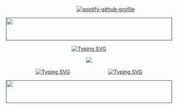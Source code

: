 <div id="header" align="center">

ㅤㅤㅤㅤㅤㅤㅤ[![spotify-github-profile](https://spotify-github-profile.kittinanx.com/api/view?uid=rujdw0jau3a8kb1ol0vszm4l9&cover_image=false&theme=novatorem&show_offline=false&interchange=false&bar_color=dadada&bar_color_cover=false)](https://spotify-github-profile.kittinanx.com/api/view?uid=rujdw0jau3a8kb1ol0vszm4l9&redirect=true)

<div id="header" align="center">
<a href="">
<img src="https://64.media.tumblr.com/f72a90f1926d53d7528b0497d5f24973/9b1c95288c427100-81/s1280x1920/c9e39f46f014dd8e78236a01b40f3a368a48c7a5.pnj" width='450' height='62'>
</a>

<div id="header" align="center">

[![Typing SVG](https://readme-typing-svg.demolab.com?font=a+gothique+time&size=30&letterSpacing=1px&duration=4000&pause=1000&center=true&vCenter=true&color=dadada&width=435&lines=I+want+to+slit+your+throat+and+eat+until+i+get+sick)](https://www.youtube.com/watch?v=Jz0Zsu9J8Os)

<div id="header" align="center">
<a href="https://www.youtube.com/watch?v=1-m1PSLzN6c">
<img src="https://64.media.tumblr.com/de359465faf0a959c3f3995a5e32b839/c92552cb3469f532-16/s75x75_c1/262268ef628fda007c1bd7284dfb9c3f02541f71.gifv" width='' height=''>
</a>
<div id="header" align="center">

[![Typing SVG](https://readme-typing-svg.demolab.com?font=a+gothique+time&size=30&letterSpacing=1px&duration=1&pause=100000000000&&center=true&vCenter=true&color=dadada&width=48&height=48&lines=Sentry)](https://sntry.cc/helel)ㅤㅤㅤㅤㅤㅤㅤㅤ[![Typing SVG](https://readme-typing-svg.demolab.com?font=a+gothique+time&size=30&letterSpacing=1px&duration=1&pause=100000000000&&center=true&vCenter=true&color=dadada&width=60&height=48&lines=Atabook)](https://helel.atabook.org/)

<div id="header" align="center">
<a href="">
<img src="https://64.media.tumblr.com/1e3e9d10df3d513eec33c4f167c9abc2/9b1c95288c427100-d6/s1280x1920/078d25bbf9fe2371bcefc43b7f129df7562b8178.pnj" width='450' height='62'>
</a>
